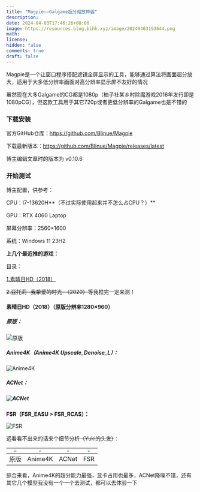 ```yaml
---
title: "Magpie——Galgame超分缩放神器"
description: 
date: 2024-04-03T17:46:26+08:00
image: https://resources.blog.kihh.xyz/image/20240403193644.png
math: 
license: 
hidden: false
comments: true
draft: false
---
```


Magpie是一个让窗口程序搭配滤镜全屏显示的工具，能够通过算法将画面超分放大，适用于大多低分辨率画面对高分辨率显示屏不友好的情况

虽然现在大多Galgame的CG都是1080p（柚子社某乡村除魔游戏2016年发行即是1080pCG），但这款工具用于其它720p或者更低分辨率的Galgame也是不错的

### 下载安装

官方GitHub仓库：https://github.com/Blinue/Magpie

下载最新版本：https://github.com/Blinue/Magpie/releases/latest

博主编辑文章时的版本为 v0.10.6

### 开始测试

博主配置，供参考：

CPU：I7-13620H**（不过实际使用起来并不怎么占CPU？）**

GPU：RTX 4060 Laptop

屏幕分辨率：2560×1600

系统：Windows 11 23H2



**上几个最近推的游戏：**

目录：

[1.素晴日HD（2018）](#素晴日HD（2018）（原版分辨率1280×960）)

~~2.亚托莉 -我挚爱的时光-（2020）~~等我推完一定来测！



#### 素晴日HD（2018）（原版分辨率1280×960）

##### 原版：

![原版](https://resources.blog.kihh.xyz/image/20240403181300.png)

##### Anime4K（Anime4K Upscale_Denoise_L）：

![Anime4K](https://resources.blog.kihh.xyz/image/20240403181441.png)

##### ACNet：

##### ![ACNet](https://resources.blog.kihh.xyz/image/20240403181547.png)

**FSR（FSR_EASU > FSR_RCAS）：**

![FSR](https://resources.blog.kihh.xyz/image/20240403182034.png)

远看看不出来的话来个细节分析~~（Yuki的头发）~~：

| <img src="https://resources.blog.kihh.xyz/image/20240403184919.png" style="zoom:33%;" /> | <img src="https://resources.blog.kihh.xyz/image/20240403185030.png" style="zoom: 33%;" /> | <img src="https://resources.blog.kihh.xyz/image/20240403185056.png" style="zoom:33%;" /> | <img src="https://resources.blog.kihh.xyz/image/20240403185121.png" style="zoom:33%;" /> |
| ------------------------------------------------------------ | ------------------------------------------------------------ | ------------------------------------------------------------ | ------------------------------------------------------------ |
| 原版                                                         | Anime4K                                                      | ACNet                                                        | FSR                                                          |

综合来看，Anime4K的超分能力最强，显卡占用也最多，ACNet降噪不错，还有其它几个模型我没有一个一个去测试，都可以去体验一下
